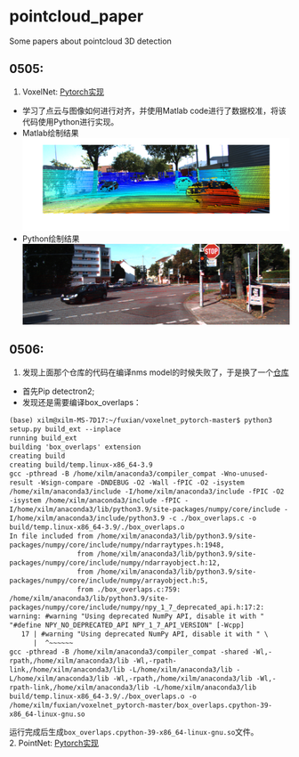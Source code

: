 # pointcloud_paper
Some papers about pointcloud 3D detection  
## 0505:  
1. VoxelNet: [Pytorch实现](https://github.com/skyhehe123/VoxelNet-pytorch)  
- 学习了点云与图像如何进行对齐，并使用Matlab code进行了数据校准，将该代码使用Python进行实现。  
- Matlab绘制结果  
![](https://github.com/XxxuLimei/pointcloud_paper/blob/main/figure/%E5%BE%AE%E4%BF%A1%E5%9B%BE%E7%89%87_20230505203558.png)  
- Python绘制结果  
![](https://github.com/XxxuLimei/pointcloud_paper/blob/main/caliberation_0505/Python/tmp2avsrejr.PNG)  
## 0506:  
1. 发现上面那个仓库的代码在编译nms model的时候失败了，于是换了一个[仓库](https://github.com/RPFey/voxelnet_pytorch)  
- 首先Pip detectron2;  
- 发现还是需要编译box_overlaps：  
```
(base) xilm@xilm-MS-7D17:~/fuxian/voxelnet_pytorch-master$ python3 setup.py build_ext --inplace
running build_ext
building 'box_overlaps' extension
creating build
creating build/temp.linux-x86_64-3.9
gcc -pthread -B /home/xilm/anaconda3/compiler_compat -Wno-unused-result -Wsign-compare -DNDEBUG -O2 -Wall -fPIC -O2 -isystem /home/xilm/anaconda3/include -I/home/xilm/anaconda3/include -fPIC -O2 -isystem /home/xilm/anaconda3/include -fPIC -I/home/xilm/anaconda3/lib/python3.9/site-packages/numpy/core/include -I/home/xilm/anaconda3/include/python3.9 -c ./box_overlaps.c -o build/temp.linux-x86_64-3.9/./box_overlaps.o
In file included from /home/xilm/anaconda3/lib/python3.9/site-packages/numpy/core/include/numpy/ndarraytypes.h:1948,
                 from /home/xilm/anaconda3/lib/python3.9/site-packages/numpy/core/include/numpy/ndarrayobject.h:12,
                 from /home/xilm/anaconda3/lib/python3.9/site-packages/numpy/core/include/numpy/arrayobject.h:5,
                 from ./box_overlaps.c:759:
/home/xilm/anaconda3/lib/python3.9/site-packages/numpy/core/include/numpy/npy_1_7_deprecated_api.h:17:2: warning: #warning "Using deprecated NumPy API, disable it with " "#define NPY_NO_DEPRECATED_API NPY_1_7_API_VERSION" [-Wcpp]
   17 | #warning "Using deprecated NumPy API, disable it with " \
      |  ^~~~~~~
gcc -pthread -B /home/xilm/anaconda3/compiler_compat -shared -Wl,-rpath,/home/xilm/anaconda3/lib -Wl,-rpath-link,/home/xilm/anaconda3/lib -L/home/xilm/anaconda3/lib -L/home/xilm/anaconda3/lib -Wl,-rpath,/home/xilm/anaconda3/lib -Wl,-rpath-link,/home/xilm/anaconda3/lib -L/home/xilm/anaconda3/lib build/temp.linux-x86_64-3.9/./box_overlaps.o -o /home/xilm/fuxian/voxelnet_pytorch-master/box_overlaps.cpython-39-x86_64-linux-gnu.so
```  
运行完成后生成`box_overlaps.cpython-39-x86_64-linux-gnu.so`文件。  
2. PointNet: [Pytorch实现](https://github.com/fxia22/pointnet.pytorch)  
